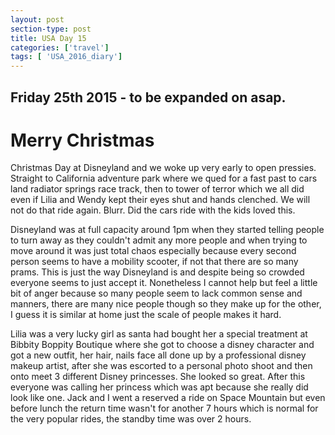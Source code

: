 ```yaml
---
layout: post
section-type: post
title: USA Day 15
categories: ['travel']
tags: [ 'USA_2016_diary']
---
```

## Friday 25th 2015 - to be expanded on asap.

# Merry Christmas

Christmas Day at Disneyland and we woke up very early to open pressies.
Straight to California adventure park where we qued for a fast past to cars land radiator springs race track, then to tower of terror which we all did even if Lilia and Wendy kept their eyes shut and hands clenched. We will not do that ride again. Blurr. Did the cars ride with the kids loved this.

Disneyland was at full capacity around 1pm when they started telling people to turn away as they couldn't admit any more people and when trying to move around it was just total chaos especially because every second person seems to have a mobility scooter, if not that there are so many prams. This is just the way Disneyland is and despite being so crowded everyone seems to just accept it. Nonetheless I cannot help but feel a little bit of anger because so many people seem to lack common sense and manners, there are many nice people though so they make up for the other, I guess it is similar at home just the scale of people makes it hard.


Lilia was a very lucky girl as santa had bought her a special treatment at Bibbity Boppity Boutique where she got to choose a disney character and got a new outfit, her hair, nails face all done up by a professional disney makeup artist, after she was escorted to a personal photo shoot and then onto meet 3 different Disney princesses. She looked so great. After this everyone was calling her princess which was apt because she really did look like one. Jack and I went a reserved a ride on Space Mountain but even before lunch the return time wasn't for another 7 hours which is normal for the very popular rides, the standby time was over 2 hours.
